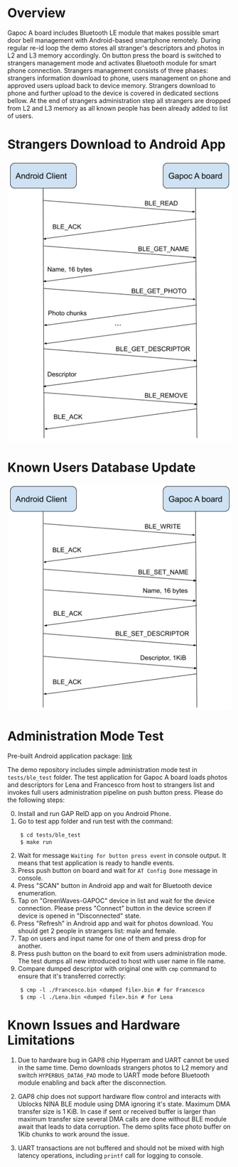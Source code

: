 # Overview

Gapoc A board includes Bluetooth LE module that makes possible smart door bell management with Android-based smartphone remotely. During regular re-id loop the demo stores all stranger's descriptors and photos in L2 and L3 memory accordingly. On button press the board is switched to strangers management mode and activates Bluetooth module for smart phone connection. Strangers management consists of three phases: strangers information download to phone, users management on phone and approved users upload back to device memory. Strangers download to phone and further upload to the device is covered in dedicated sections bellow. At the end of strangers administration step all strangers are dropped from L2 and L3 memory as all known people has been already added to list of users.

# Strangers Download to Android App

![](images/ble_protocol_read.png)

# Known Users Database Update

![](images/ble_protocol_write.png)

# Administration Mode Test

Pre-built Android application package: [link](https://drive.google.com/open?id=1DpuVMiOXlWfxC0uMRtksnw5oBQ3RJ_wM)

The demo repository includes simple administration mode test in `tests/ble_test` folder. The test application for Gapoc A board loads photos and descriptors for Lena and Francesco from host to strangers list and invokes full users administration pipeline on push button press. Please do the following steps:

0. Install and run GAP ReID app on you Android Phone.
1. Go to test app folder and run test with the command:
```
    $ cd tests/ble_test
    $ make run
```
2. Wait for message `Waiting for button press event` in console output. It means that test application is ready to handle events.
3. Press push button on board and wait for `AT Config Done` message in console.
4. Press "SCAN" button in Android app and wait for Bluetooth device enumeration.
5. Tap on "GreenWaves-GAPOC" device in list and wait for the device connection. Please press "Connect" button in the device screen if device is opened in "Disconnected" state.
6. Press "Refresh" in Android app and wait for photos download. You should get 2 people in strangers list: male and female.
7. Tap on users and input name for one of them and press drop for another.
8. Press push button on the board to exit from users administration mode. The test dumps all new introduced to host with user name in file name.
9. Compare dumped descriptor with original one with `cmp` command to ensure that it's transferred correctly:
```
    $ cmp -l ./Francesco.bin <dumped file>.bin # for Francesco
    $ cmp -l ./Lena.bin <dumped file>.bin # for Lena
```

# Known Issues and Hardware Limitations

1. Due to hardware bug in GAP8 chip Hyperram and UART cannot be used in the same time. Demo downloads strangers photos to L2 memory and switch `HYPERBUS_DATA6_PAD` mode to UART mode before Bluetooth module enabling and back after the disconnection.

2. GAP8 chip does not support hardware flow control and interacts with Ublocks NINA BLE module using DMA ignoring it's state. Maximum DMA transfer size is 1 KiB. In case if sent or received buffer is larger than maximum transfer size several DMA calls are done without BLE module await that leads to data corruption. The demo splits face photo buffer on 1Kib chunks to work around the issue.

3. UART transactions are not buffered and should not be mixed with high latency operations, including `printf` call for logging to console.
